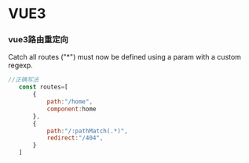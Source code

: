 # VUE3

### vue3路由重定向

Catch all routes ("*") must now be defined using a param with a custom regexp.


```javascript
//正确写法
   const routes=[
       {
           path:"/home",
           component:home
       },
       {
           path:"/:pathMatch(.*)",
           redirect:"/404",
       }
   ]
```
